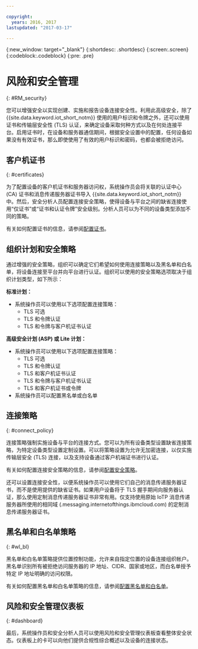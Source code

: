 ```yaml
---

copyright:
  years: 2016, 2017
lastupdated: "2017-03-17"

---
```


{:new_window: target="\_blank"}
{:shortdesc: .shortdesc}
{:screen:.screen}
{:codeblock:.codeblock}
{:pre: .pre}

# 风险和安全管理
{: #RM_security}

您可以增强安全以实现创建、实施和报告设备连接安全性。利用此高级安全，除了 {{site.data.keyword.iot_short_notm}} 使用的用户标识和令牌之外，还可以使用证书和传输层安全性 (TLS) 认证，来确定设备采取何种方式以及在何处连接平台。启用证书时，在设备和服务器通信期间，根据安全设置中的配置，任何设备如果没有有效证书，那么即使使用了有效的用户标识和密码，也都会被拒绝访问。

## 客户机证书
{: #certificates}

为了配置设备的客户机证书和服务器访问权，系统操作员会将关联的认证中心 (CA) 证书和消息传递服务器证书导入 {{site.data.keyword.iot_short_notm}} 中。然后，安全分析人员配置连接安全策略，使得设备与平台之间的缺省连接使用“仅证书”或“证书和认证令牌”安全级别。分析人员可以为不同的设备类型添加不同的策略。

有关如何配置证书的信息，请参阅[配置证书](set_up_certificates.html)。

## 组织计划和安全策略
通过增强的安全策略，组织可以确定它们希望如何使用连接策略以及黑名单和白名单，将设备连接至平台并向平台进行认证。组织可以使用的安全策略选项取决于组织计划类型，如下所示：

**标准计划：**
- 系统操作员可以使用以下选项配置连接策略：
    - TLS 可选 
    - TLS 和令牌认证
    - TLS 和令牌与客户机证书认证

**高级安全计划 (ASP) 或 Lite 计划：** 
- 系统操作员可以使用以下选项配置连接策略：
    - TLS 可选 
    - TLS 和令牌认证
    - TLS 和客户机证书认证
    - TLS 和令牌与客户机证书认证
    - TLS 和客户机证书或令牌
- 系统操作员可以配置黑名单或白名单

## 连接策略
{: #connect_policy}

连接策略强制实施设备与平台的连接方式。您可以为所有设备类型设置缺省连接策略，为特定设备类型设置定制设置。可以将策略设置为允许无加密连接，以仅实施传输层安全 (TLS) 连接，以及支持设备通过客户机端证书进行认证。

有关如何配置连接安全策略的信息，请参阅[配置安全策略](set_up_policies.html)。

还可以设置连接安全性，以便系统操作员可以使用它们自己的消息传递服务器证书，而不是使用提供的缺省证书。如果用户设备将于 TLS 握手期间向服务器认证，那么使用定制消息传递服务器证书非常有用。仅支持使用原始 IoTP 消息传递服务器所使用的相同域 (<orgId>.messaging.internetofthings.ibmcloud.com) 的定制消息传递服务器证书。

## 黑名单和白名单策略
{: #wl_bl}

黑名单和白名单策略提供位置控制功能，允许来自指定位置的设备连接组织帐户。黑名单识别所有被拒绝访问服务器的 IP 地址、CIDR、国家或地区，而白名单授予特定 IP 地址明确的访问权限。

有关如何配置黑名单和白名单策略的信息，请参阅[配置黑名单和白名单](set_up_policies.html#config_black_white)。

## 风险和安全管理仪表板
{: #dashboard}

最后，系统操作员和安全分析人员可以使用风险和安全管理仪表板查看整体安全状态。仪表板上的卡可以向他们提供合规性综合概述以及设备的连接状态。
